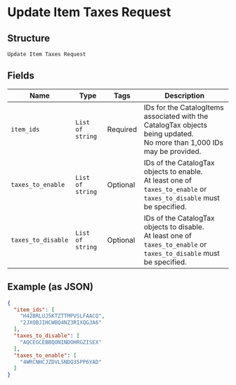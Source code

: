 
# Update Item Taxes Request

## Structure

`Update Item Taxes Request`

## Fields

| Name | Type | Tags | Description |
|  --- | --- | --- | --- |
| `item_ids` | `List of string` | Required | IDs for the CatalogItems associated with the CatalogTax objects being updated.<br>No more than 1,000 IDs may be provided. |
| `taxes_to_enable` | `List of string` | Optional | IDs of the CatalogTax objects to enable.<br>At least one of `taxes_to_enable` or `taxes_to_disable` must be specified. |
| `taxes_to_disable` | `List of string` | Optional | IDs of the CatalogTax objects to disable.<br>At least one of `taxes_to_enable` or `taxes_to_disable` must be specified. |

## Example (as JSON)

```json
{
  "item_ids": [
    "H42BRLUJ5KTZTTMPVSLFAACQ",
    "2JXOBJIHCWBQ4NZ3RIXQGJA6"
  ],
  "taxes_to_disable": [
    "AQCEGCEBBQONINDOHRGZISEX"
  ],
  "taxes_to_enable": [
    "4WRCNHCJZDVLSNDQ35PP6YAD"
  ]
}
```

